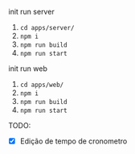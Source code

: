 init run server
1. `cd apps/server/`
2. `npm i`
3. `npm run build`
4. `npm run start`

init run web
1. `cd apps/web/`
2. `npm i`
3. `npm run build`
4. `npm run start`

TODO:
- [x] Edição de tempo de cronometro

